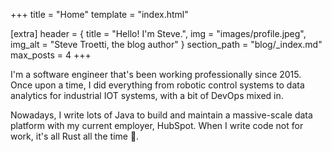 +++
title = "Home"
template = "index.html"

[extra]
header = { title = "Hello! I'm Steve.", img = "images/profile.jpeg", img_alt = "Steve Troetti, the blog author" }
section_path = "blog/_index.md"
max_posts = 4
+++

I'm a software engineer that's been working professionally since 2015.
Once upon a time, I did everything from robotic control systems to data analytics
for industrial IOT systems, with a bit of DevOps mixed in.

Nowadays, I write lots of Java to build and maintain a massive-scale data platform
with my current employer, HubSpot.
When I write code not for work, it's all Rust all the time 🦀.
